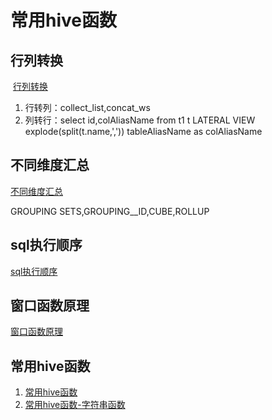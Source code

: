 # 常用hive函数

## 行列转换

​	[行列转换](https://blog.csdn.net/JThink_/article/details/38853573)

1. 行转列：collect_list,concat_ws
2. 列转行：select id,colAliasName  from  t1 t LATERAL VIEW explode(split(t.name,',')) tableAliasName as colAliasName

## 不同维度汇总

[不同维度汇总](http://lxw1234.com/archives/2015/04/193.htm)

GROUPING SETS,GROUPING__ID,CUBE,ROLLUP

## sql执行顺序

[sql执行顺序](https://blog.csdn.net/u014044812/article/details/51004754)

## 窗口函数原理

[窗口函数原理](https://blog.csdn.net/xiepeifeng/article/details/42676567)

## 常用hive函数

1. [常用hive函数](https://www.jianshu.com/p/62ce912e209f?utm_campaign=maleskine&utm_content=note&utm_medium=seo_notes&utm_source=recommendation)
2. [常用hive函数-字符串函数](https://blog.csdn.net/Zonzereal/article/details/79116800)